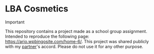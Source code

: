# LBA Cosmetics

> [!IMPORTANT]
> This repository contains a project made as a school group assignment.
> Intended to reproduce the following page: <https://ario.wpbingosite.com/home-6/>.
> This project was shared publicly with my [partner](https://github.com/OliviaDemaret)'s accord.
> Please do not use it for any other purpose.
